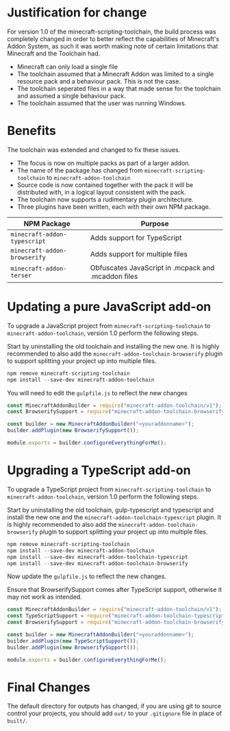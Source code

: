 
# Justification for change

For version 1.0 of the minecraft-scripting-toolchain, the build process was completely changed in order to better reflect
the capabilities of Minecraft's Addon System, as such it was worth making note of certain limitations that Minecraft and the Toolchain had.

* Minecraft can only load a single file
* The toolchain assumed that a Minecraft Addon was limited to a single resource pack and a behaviour pack. This is not the case.
* The toolchain seperated files in a way that made sense for the toolchain and assumed a single behaviour pack.
* The toolchain assumed that the user was running Windows.

# Benefits
The toolchain was extended and changed to fix these issues.

* The focus is now on multiple packs as part of a larger addon.
* The name of the package has changed from `minecraft-scripting-toolchain` to `minecraft-addon-toolchain`
* Source code is now contained together with the pack it will be distributed with, in a logical layout consistent with the pack.
* The toolchain now supports a rudimentary plugin architecture.
* Three plugins have been written, each with their own NPM package.

| NPM Package                  | Purpose                                             |
| ---------------------------- | --------------------------------------------------- |
| `minecraft-addon-typescript` | Adds support for TypeScript                         |
| `minecraft-addon-browserify` | Adds support for multiple files                     |
| `minecraft-addon-terser`     | Obfuscates JavaScript in .mcpack and .mcaddon files |

# Updating a pure JavaScript add-on
To upgrade a JavaScript project from `minecraft-scripting-toolchain` to `minecraft-addon-toolchain`, version 1.0 perform the following steps.

Start by uninstalling the old toolchain and installing the new one.
It is highly recommended to also add the `minecraft-addon-toolchain-browserify` plugin to support splitting your project up into multiple files.

```powershell
npm remove minecraft-scripting-toolchain
npm install --save-dev minecraft-addon-toolchain
```

You will need to edit the `gulpfile.js` to reflect the new changes
```javascript
const MinecraftAddonBuilder = require("minecraft-addon-toolchain/v1");
const BrowserifySupport = require("minecraft-addon-toolchain-browserify");

const builder = new MinecraftAddonBuilder("<youraddonname>");
builder.addPlugin(new BrowserifySupport());

module.exports = builder.configureEverythingForMe();
```

# Upgrading a TypeScript add-on
To upgrade a TypeScript project from `minecraft-scripting-toolchain` to `minecraft-addon-toolchain`, version 1.0 perform the following steps.

Start by uninstalling the old toolchain, gulp-typescript and typescript and install the new one and the `minecraft-addon-toolchain-typescript` plugin.
It is highly recommended to also add the `minecraft-addon-toolchain-browserify` plugin to support splitting your project up into multiple files.

```powershell
npm remove minecraft-scripting-toolchain
npm install --save-dev minecraft-addon-toolchain
npm install --save-dev minecraft-addon-toolchain-typescript
npm install --save-dev minecraft-addon-toolchain-browserify
```

Now update the `gulpfile.js` to reflect the new changes.

Ensure that BrowserifySupport comes after TypeScript support, otherwise it may not work as intended.

```javascript
const MinecraftAddonBuilder = require("minecraft-addon-toolchain/v1");
const TypeScriptSupport = require("minecraft-addon-toolchain-typescript");
const BrowserifySupport = require("minecraft-addon-toolchain-browserify");

const builder = new MinecraftAddonBuilder("<youraddonname>");
builder.addPlugin(new TypeScriptSupport());
builder.addPlugin(new BrowserifySupport());

module.exports = builder.configureEverythingForMe();
```

# Final Changes
The default directory for outputs has changed, if you are using git to source control your projects, you should add `out/` to your `.gitignore` file in place of `built/`.